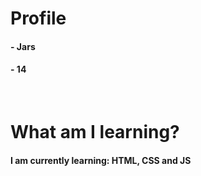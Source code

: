<h1>Profile</h1>
<h4>- Jars</h4>
<h4>- 14</h4>
<br>
<h1>What am I learning?</h1>
<h4>I am currently learning: HTML, CSS and JS</h4>

